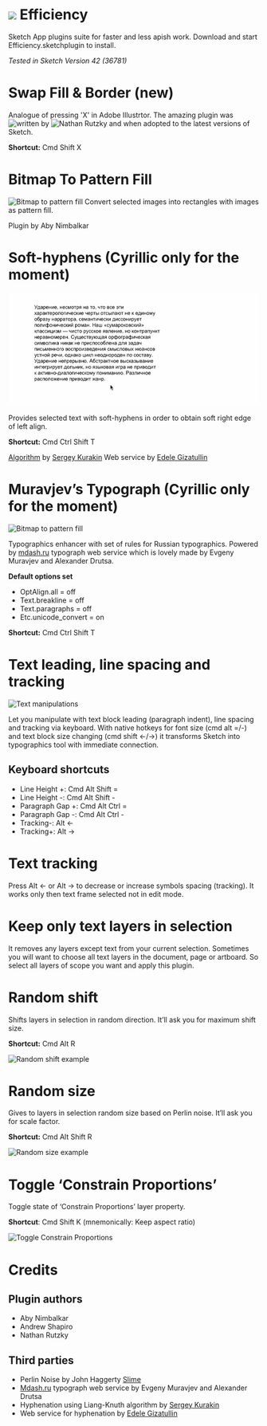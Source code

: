 ![](https://raw.githubusercontent.com/x-raizor/Efficiency/master/demo/efficiency-logo.png)
Efficiency
==========
Sketch App plugins suite for faster and less apish work. Download and start Efficiency.sketchplugin to install.

*Tested in Sketch Version 42 (36781)*

# Swap Fill & Border (new)
Analogue of pressing 'X' in Adobe Illustrtor. The amazing plugin was ![written](https://github.com/nathco/Swap-Fill-Border) by ![Nathan Rutzky](https://github.com/nathco) and when adopted to the latest versions of Sketch.

**Shortcut:** Cmd Shift X

# Bitmap To Pattern Fill
![Bitmap to pattern fill](https://raw.githubusercontent.com/x-raizor/Efficiency/master/demo/bitmap-to-fill.gif)
Convert selected images into rectangles with images as pattern fill.

Plugin by Aby Nimbalkar


# Soft-hyphens (Cyrillic only for the moment)
![Bitmap to pattern fill](https://raw.githubusercontent.com/x-raizor/Efficiency/master/demo/hyphen.gif)

Provides selected text with soft-hyphens in order to obtain soft right edge of left align.

**Shortcut:** Cmd Ctrl Shift T

[Algorithm](http://quittance.ru/hyphenator.php) by [Sergey Kurakin](http://quittance.ru/blog/index.php?category=7)
Web service by [Edele Gizatullin](https://github.com/edele)



# Muravjev’s Typograph (Cyrillic only for the moment)
![Bitmap to pattern fill](https://raw.githubusercontent.com/x-raizor/Efficiency/master/demo/typograph.gif)

Typographics enhancer with set of rules for Russian typographics. Powered by [mdash.ru](http://mdash.ru) typograph web service which is lovely made by Evgeny Muravjev and Alexander Drutsa.

**Default options set**
* OptAlign.all = off
* Text.breakline = off
* Text.paragraphs = off
* Etc.unicode_convert = on
 
**Shortcut:** Cmd Ctrl Shift T


# Text leading, line spacing and tracking
![Text manipulations](https://raw.githubusercontent.com/x-raizor/Efficiency/master/demo/text_manipulation.gif)

Let you manipulate with text block leading (paragraph indent), line spacing and tracking via keyboard. With native hotkeys for font size (cmd alt =/-) and text block size changing (cmd shift ←/→) it transforms Sketch into typographics tool with immediate connection.

## Keyboard shortcuts
* Line Height +: Cmd Alt Shift =
* Line Height -: Cmd Alt Shift -
* Paragraph Gap +: Cmd Alt Ctrl =
* Paragraph Gap -: Cmd Alt Ctrl -
* Tracking-: Alt ← 
* Tracking+: Alt →

# Text tracking
Press Alt ← or Alt → to decrease or increase symbols spacing (tracking). It works only then text frame selected not in edit mode.


# Keep only text layers in selection
It removes any layers except text from your current selection. Sometimes you will want to choose all text layers in the document, page or artboard. So select all layers of scope you want and apply this plugin.


# Random shift
Shifts layers in selection in random direction. It’ll ask you for maximum shift size.

**Shortcut:** Cmd Alt R

![Random shift example](https://raw.githubusercontent.com/x-raizor/Efficiency/master/demo/random_shift.gif)


# Random size
Gives to layers in selection random size based on Perlin noise. It’ll ask you for scale factor.

**Shortcut:** Cmd Alt Shift R

![Random size example](https://raw.githubusercontent.com/x-raizor/Efficiency/master/demo/random_size.gif)


# Toggle ‘Constrain Proportions’
Toggle state of ‘Constrain Proportions’ layer property. 

**Shortcut**: Cmd Shift K (mnemonically: Keep aspect ratio)

![Toggle Constrain Proportions](https://raw.githubusercontent.com/x-raizor/Efficiency/master/demo/toggle-constrain-proportions.gif)


# Credits
## Plugin authors
* Aby Nimbalkar
* Andrew Shapiro
* Nathan Rutzky

## Third parties
* Perlin Noise by John Haggerty [Slime](http://www.slimeland.com)
* [Mdash.ru](http://mdash.ru) typograph web service by Evgeny Muravjev and Alexander Drutsa
*  Hyphenation using Liang-Knuth algorithm by [Sergey Kurakin](http://quittance.ru/blog/index.php?category=7)
* Web service for hyphenation by [Edele Gizatullin](https://github.com/edele)
